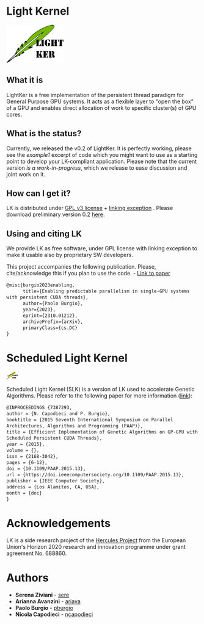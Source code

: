 # Light Kernel

<img src="img/lk-cuda-logo.png" style="height:100px">

## What it is
LightKer is a free implementation of the persistent thread paradigm for  General Purpose GPU systems. It acts as a flexible layer to "open the box" of a GPU and enables 
direct allocation of work to specific cluster(s) of GPU cores.

## What is the status?
Currently, we released the v0.2 of LightKer. It is perfectly working, please see the <em>example1</em> excerpt of code which you might want to use as a starting point to develop your LK-compliant application.
Please note that the current version <i>is a work-in-progress</i>, which we release to ease discussion and joint work on it.

## How can I get it?
LK is distributed under <a href="https://www.gnu.org/licenses/gpl.html" target="_blank">GPL v3 license</a> + <a href="https://en.wikipedia.org/wiki/GPL_linking_exception">linking exception</a> .
Please download preliminary version 0.2 <a href="https://github.com/HiPeRT/LightKer" target="_blank">here</a>.

## Using and citing LK

We provide LK as free software, under GPL license with linking exception to make it usable also by proprietary SW developers.

This project accompanies the following publication. Please, cite/acknowledge this if you plan to use the code.  - 
[Link to paper](https://arxiv.org/abs/2310.01212)

```
@misc{burgio2023enabling,
      title={Enabling predictable parallelism in single-GPU systems with persistent CUDA threads}, 
      author={Paolo Burgio},
      year={2023},
      eprint={2310.01212},
      archivePrefix={arXiv},
      primaryClass={cs.DC}
}
```

# Scheduled Light Kernel

<img src="img/lk-ga-logo.png" style="height:20px">

Scheduled Light Kernel (SLK) is a version of LK used to accelerate  Genetic Algorithms. Please refer to the following paper for more information ([link](https://www.computer.org/csdl/proceedings-article/paap/2015/9117a006/12OmNy4r3S7)):

```
@INPROCEEDINGS {7387293,
author = {N. Capodieci and P. Burgio},
booktitle = {2015 Seventh International Symposium on Parallel Architectures, Algorithms and Programming (PAAP)},
title = {Efficient Implementation of Genetic Algorithms on GP-GPU with Scheduled Persistent CUDA Threads},
year = {2015},
volume = {},
issn = {2168-3042},
pages = {6-12},
doi = {10.1109/PAAP.2015.13},
url = {https://doi.ieeecomputersociety.org/10.1109/PAAP.2015.13},
publisher = {IEEE Computer Society},
address = {Los Alamitos, CA, USA},
month = {dec}
}
```

# Acknowledgements
LK is a side research project of the <a href="http://hercules2020.eu/" target="_blank">Hercules Project</a> from the European Union's Horizon 2020 research and innovation programme under grant agreement No. 688860. 

# Authors
* **Serena Ziviani** - [sere](https://github.com/sere)
* **Arianna Avanzini** - [ariava](https://github.com/ariava)
* **Paolo Burgio** - [pburgio](https://github.com/pburgio)
* **Nicola Capodieci** - [ncapodieci](https://git.hipert.unimore.it/ncapodieci)
